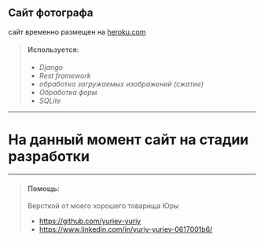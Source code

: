 ## Сайт фотографа
сайт временно размещен на <a href="https://pure-fjord-89371.herokuapp.com/">heroku.com</a>
>#### Используется:
> - _Django_
> - _Rest framework_
> - _обработка загружаемых изображений (сжатие)_
> - _Обработка форм_
> - _SQLite_
---
# На данный момент сайт на стадии разработки

---
>#### Помощь:
> Версткой от моего хорошего товарища Юры
> - <https://github.com/yuriev-yuriy> 
> - <https://www.linkedin.com/in/yuriy-yuriev-0617001b6/>
